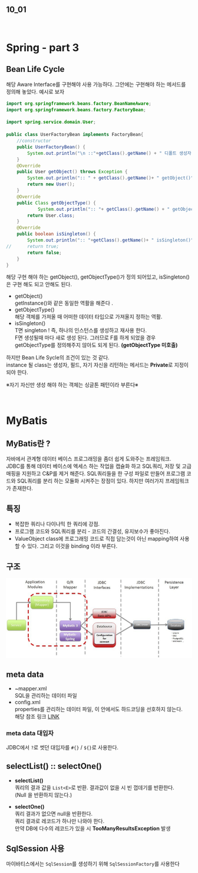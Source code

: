 10_01
----

<br/>

# Spring - part 3 

## Bean Life Cycle 


해당 Aware Interface를 구현해야 사용 가능하다.  그안에는 구현해야 하는 메서드를 정의해 놓았다.  예시로 보자

```java
import org.springframework.beans.factory.BeanNameAware;
import org.springframework.beans.factory.FactoryBean;

import spring.service.domain.User;

public class UserFactoryBean implements FactoryBean{
	//constructor
    public UserFactoryBean() {
		System.out.println("\n ::"+getClass().getName() + " 디폴트 생성자...");
	}
	@Override
	public User getObject() throws Exception {
		System.out.println(":: " + getClass().getName()+ " getObject()");
		return new User();
	}
	@Override
	public Class getObjectType() {
			System.out.println(":: "+ getClass().getName() + " getObjectType()");
		return User.class;
	}	
	@Override
	public boolean isSingleton() {
		System.out.println(":: "+getClass().getName()+ " isSingleton()");
//		return true;
		return false;
	}
}

```
해당 구현 해야 하는 getObject(), getObjectType()가 정의 되어있고, isSingleton()은 구현 해도 되고 안해도 된다.

- getObject()  
getInstance()와 같은 동일한 역활을 해준다 .
- getObjectType()  
해당 객체를 가져올 때 어떠한 데이터 타입으로 가져올지 정하는 역활.
- isSingleton()  
T면 singleton ! 즉, 하나의 인스턴스를 생성하고 재사용 한다.  
F면 생성될때 마다 새로 생성 된다. 그러므로 F를 하게 되었을 경우 getObjectType를 정의해주지 않아도 되게 된다. **(getObjectType 미호출)**

하지만 Bean Life Sycle의 조건이 있는 것 같다.   
instance 될 class는 생성자, 필드, 자기 자신을 리턴하는 메서드는 **Private**로 지정이 되야 한다.

※자기 자신만 생성 해야 하는 객체는 싱글톤 패턴이라 부른다※

<br/>

# MyBatis

## MyBatis란 ?

자바에서 관계형 데이터 베이스 프로그래밍을 좀더 쉽게 도와주는 프레임워크.  
JDBC를 통해 데이터 베이스에 엑세스 하는 작업을 캡슐화 하고 SQL쿼리, 저장 및 고급 매핑을 지원하고 C&P를 제거 해준다. SQL쿼리들을 한 구성 파일로 만들어 프로그램 코드와 SQL쿼리를 분리 하는 모듈화 시켜주는 장점이 있다. 하지만 여러가지 프레임워크가 존재한다.

## 특징
- 복잡한 쿼리나 다이나믹 한 쿼리에 강점. 
- 프로그램 코드와 SQL쿼리를 분리 - 코드의 간결성, 유지보수가 좋아진다.
- ValueObject class에 프로그래밍 코드로 직접 담는것이 아닌 mapping하여 사용할 수 있다. 그리고 이것을 binding 이라 부른다.

## 구조

<img src ="./myBatis.jpg"/>


## meta data
- ~mapper.xml   
SQL을 관리하는 데이터 파일
- config.xml   
properties를 관리하는 데이터 파일, 이 안에서도 하드코딩을 선호하지 않는다.  
해당 참조 링크 [LINK](https://mybatis.org/mybatis-3/ko/configuration.html)

### meta data 대입자
JDBC에서 `?`로 썻던 대입자를 `#{}` / `${}`로 사용한다.

## selectList() :: selectOne()

- **selectList()**  
쿼리의 결과 값을 `List<E>`로 반환. 결과값이 없을 시 빈 껍데기를 반환한다.  
(Null 을 반환하지 않는다.)

- **selectOne()**  
쿼리 결과가 없으면 null을 반환한다.  
쿼리 결과로 레코드가 하나만 나와야 한다.  
만약 DB에 다수의 레코드가 있을 시 **TooManyResultsException** 발생

## SqlSession 사용

마이바티스에서는 `SqlSession`를 생성하기 위해 `SqlSessionFactory`를 사용한다